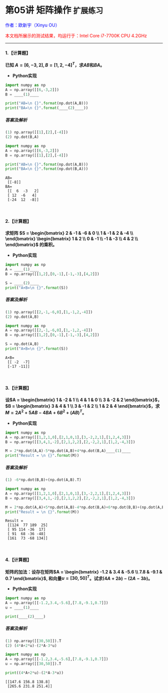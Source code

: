 # **第05讲 矩阵操作** `扩展练习`

<font color="blue">作者：欧新宇（Xinyu OU）</font>

<font color="red">本文档所展示的测试结果，均运行于：Intel Core i7-7700K CPU 4.2GHz</font>

---

#### **1.【计算题】**   
**已知 $A=[6,-3,2], B=[1,2,-4]^T$，求$AB$和$BA$。**

- **Python实现**

```python
import numpy as np
A = np.array([[6,-3,2]])
B = ____(1)____

print("AB=\n {}".format(np.dot(A,B)))
print("BA=\n {}".format(____(2)____))
```

##### **答案及解析**

```python
(1) np.array([[1],[2],[-4]])
(2) np.dot(B,A)
```


```python
import numpy as np
A = np.array([[6,-3,2]])
B = np.array([[1],[2],[-4]])

print("AB=\n {}".format(np.dot(A,B)))
print("BA=\n {}".format(np.dot(B,A)))
```

    AB=
     [[-8]]
    BA=
     [[  6  -3   2]
     [ 12  -6   4]
     [-24  12  -8]]
    

<br/>

#### **2.【计算题】**   
**求矩阵 $S = \begin{bmatrix}
2 & -1 & -6 & 0 \\
1 & -1 & 2 & -4 \\
\end{bmatrix}
\begin{bmatrix}
1 & 2 \\
0 & -1 \\
-1 & -3 \\
4 & 2 \\
\end{bmatrix}$ 的乘积。**

- **Python实现**

```python
import numpy as np
A = ____(1)____
B = np.array([[1,2],[0,-1],[-1,-3],[4,2]])

S = ____(2)____
print("A×B=\n {}".format(S))
```


##### **答案及解析**

```python
(1) np.array([[2,-1,-6,0],[1,-1,2,-4]])
(2) np.dot(A,B)
```


```python
import numpy as np
A = np.array([[2,-1,-6,0],[1,-1,2,-4]])
B = np.array([[1,2],[0,-1],[-1,-3],[4,2]])

S = np.dot(A,B)
print("A×B=\n {}".format(S))
```

    A×B=
     [[ -2  -7]
     [-17 -11]]
    

<br/>

#### **3.【计算题】**   
**设$A = \begin{bmatrix}
1 & -2 & 1 \\
4 & 1 & 0 \\
3 & -2 & 2
\end{bmatrix}$，
$B = \begin{bmatrix}
3 & 4 & 1 \\
3 & -1 & 2 \\
1 & 2 & 4
\end{bmatrix}$，求$M = 2A^2 + 5AB - 4BA+ 6B^2 + (AB)^T$。**

- **Python实现**

```python
import numpy as np
A = np.array([[1,2,1,0],[2,1,0,1],[3,-2,2,1],[1,2,4,3]])
B = np.array([[3,4,1,-2],[2,1,2,2],[2,-2,2,1],[1,2,-4,3]])

M = 2*np.dot(A,A)-5*np.dot(A,B)+4*np.dot(B,A)____(1)____
print("Result = \n {}".format(M))
```


##### **答案及解析**

```python
(1) -6*np.dot(B,B)+(np.dot(A,B).T)
```


```python
import numpy as np
A = np.array([[1,2,1,0],[2,1,0,1],[3,-2,2,1],[1,2,4,3]])
B = np.array([[3,4,1,-2],[2,1,2,2],[2,-2,2,1],[1,2,-4,3]])

M = 2*np.dot(A,A)+5*np.dot(A,B)-4*np.dot(B,A)+6*np.dot(B,B)+(np.dot(A,B).T)
print("Result = \n {}".format(M))
```

    Result = 
     [[124  77 189  25]
     [ 95 114 -36  17]
     [ 91  68 -36 -48]
     [161  73 -68 134]]
    

<br/>

#### **4.【计算题】**   
**矩阵的加法：设存在矩阵$A = \begin{bmatrix} -1.2 & 3.4 & -5.6 \\ 7.8 & -9.1 & 0.7 \end{bmatrix}$, 和向量$u = [30, 50]^T$。试求$(4A+2b)-(2A-3b)$。**

- **Python实现**

```python
import numpy as np
A = np.array([[-1.2,3.4,-5.6],[7.8,-9.1,0.7]])
u = ____(1)____

print(____(2)____)
```


##### **答案及解析**

```python
(1) np.array([[30,50]]).T
(2) (4*A+2*u)-(2*A-3*u)
```


```python
import numpy as np
A = np.array([[-1.2,3.4,-5.6],[7.8,-9.1,0.7]])
u = np.array([[30,50]]).T

print((4*A+2*u)-(2*A-3*u))
```

    [[147.6 156.8 138.8]
     [265.6 231.8 251.4]]
    
